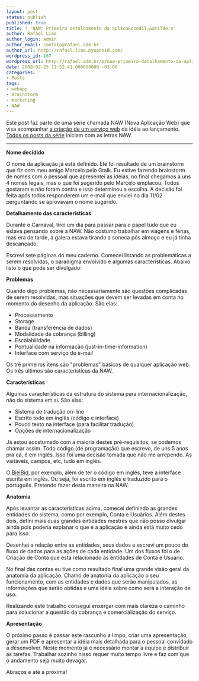 ```yaml
---
layout: post
status: publish
published: true
title: ! 'NAW: Primeiro detalhamento da aplica&ccedil;&atilde;o'
author: Rafael Lima
author_login: admin
author_email: contato@rafael.adm.br
author_url: http://rafael.lima.myopenid.com/
wordpress_id: 167
wordpress_url: http://rafael.adm.br/p/naw-primeiro-detalhamento-da-aplicacao/
date: 2008-02-25 11:52:41.000000000 -03:00
categories:
- Posts
tags:
- webapp
- Brainstorm
- marketing
- NAW
---
```

Este post faz parte de uma s&eacute;rie chamada NAW (Nova Aplica&ccedil;&atilde;o Web) que visa acompanhar <a href="http://rafael.adm.br/p/que-tal-acompanhar-o-nascimento-de-um-servico-web/">a cria&ccedil;&atilde;o de um servi&ccedil;o web</a> da id&eacute;ia ao lan&ccedil;amento. <a href="http://rafael.adm.br/tag/naw">Todos os posts da s&eacute;rie</a> iniciam com as letras NAW.

<hr /><strong>Nome decidido</strong>

O nome da aplica&ccedil;&atilde;o j&aacute; est&aacute; definido. Ele foi resultado de um brainstorm que fiz com meu amigo Marcelo pelo Gtalk. Eu estive fazendo brainstorm de nomes com o pessoal que apresentei as id&eacute;ias,  no final chegamos a uns 4 nomes legais, mas o que foi sugerido pelo Marcelo emplacou. Todos gostaram e n&atilde;o foram contra e isso determinou a escolha. A decis&atilde;o foi feita ap&oacute;s todos responderem um e-mail que enviei no dia 11/02 perguntando se aprovavam o nome sugerido.

<strong>Detalhamento das caracter&iacute;sticas</strong>

Durante o Carnaval, tirei um dia para passar para o papel tudo que eu estava pensando sobre a NAW. N&atilde;o costumo trabalhar em viagens e f&eacute;rias, mas era de tarde, a galera estava tirando a soneca p&oacute;s almo&ccedil;o e eu j&aacute; tinha descan&ccedil;ado.

Escrevi sete p&aacute;ginas do meu caderno. Comecei listando as problem&aacute;ticas a serem resolvidas, o paradigma envolvido e algumas caracter&iacute;sticas. Abaixo listo o que pode ser divulgado:

<strong>Problemas</strong>

Quando digo problemas, n&atilde;o necessariamente s&atilde;o quest&otilde;es complicadas de serem resolvidas, mas situa&ccedil;&otilde;es que devem ser levadas em conta no momento do desenho da aplica&ccedil;&atilde;o. S&atilde;o elas:
<ul>
	<li>Processamento</li>
	<li>Storage</li>
	<li>Banda (transfer&ecirc;ncia de dados)</li>
	<li>Modalidade de cobran&ccedil;a (billing)</li>
	<li>Escalabilidade</li>
	<li>Pontualidade na informa&ccedil;&atilde;o (just-in-time-information)</li>
	<li>Interface com servi&ccedil;o de e-mail</li>
</ul>
Os tr&ecirc; primeiros itens s&atilde;o "problemas" b&aacute;sicos de qualquer aplica&ccedil;&atilde;o web. Os tr&ecirc;s &uacute;ltimos s&atilde;o caracter&iacute;sticas da NAW.

<strong>Caracter&iacute;sticas</strong>

Algumas caracter&iacute;sticas da estrutura do sistema para internacionaliza&ccedil;&atilde;o, n&atilde;o do sistema em si. S&atilde;o elas:
<ul>
	<li>Sistema de tradu&ccedil;&atilde;o on-line</li>
	<li>Escrito todo em ingl&ecirc;s (c&oacute;digo e interface)</li>
	<li>Pouco texto na interface (para facilitar tradu&ccedil;&atilde;o)</li>
	<li>Op&ccedil;&otilde;es de internacionaliza&ccedil;&atilde;o</li>
</ul>
J&aacute; estou acostumado com a maioria destes pr&eacute;-requisitos, se podemos chamar assim. Todo c&oacute;digo (de programa&ccedil;&atilde;o) que escrevo, de uns 5 anos pra c&aacute;, &eacute; em ingl&ecirc;s. Isso foi uma decis&atilde;o tomada que n&atilde;o me arrependo. As vari&aacute;veis, campos, etc, tudo em ingl&ecirc;s.

O <a href="http://bielbid.com.br">BielBid</a>, por exemplo, al&eacute;m de ter o c&oacute;digo em ingl&ecirc;s, teve a interface escrita em ingl&ecirc;s. Ou seja, foi escrito em ingl&ecirc;s e traduzido para o portugu&ecirc;s. Pretendo fazer desta maneira na NAW.

<strong>Anatomia</strong>

Ap&oacute;s levantar as caracter&iacute;sticas acima, comecei definindo as grandes entidades do sistema, como por exemplo, Conta e Usu&aacute;rios. Al&eacute;m destes dois, defini mais duas grandes entidades mestres que n&atilde;o posso divulgar ainda pois poderia explanar o que &eacute; a aplica&ccedil;&atilde;o e ainda est&aacute; muito cedo para isso.

Desenhei a rela&ccedil;&atilde;o entre as entidades, seus dados e escrevi um pouco do fluxo de dados para as a&ccedil;&otilde;es de cada entidade. Um dos fluxos foi o de Cria&ccedil;&atilde;o de Conta que est&aacute; relacionado &agrave;s entidades de Conta e Usu&aacute;rio.

No final das contas eu tive como resultado final uma grande vis&atilde;o geral da anatomia da aplica&ccedil;&atilde;o. Chamo de anatonia da aplica&ccedil;&atilde;o o seu funcionamento, com as entidades e dados que ser&atilde;o manipulados, as informa&ccedil;&otilde;es que ser&atilde;o obtidas e uma id&eacute;ia sobre como ser&aacute; a intera&ccedil;&atilde;o de uso.

Realizando este trabalho consegui enxergar com mais clareza o caminho para solucionar a quest&atilde;o da cobran&ccedil;a e comercializa&ccedil;&atilde;o do servi&ccedil;o.

<strong>Apresenta&ccedil;&atilde;o</strong>

O pr&oacute;ximo passo &eacute; passar este rascunho a limpo, criar uma apresenta&ccedil;&atilde;o, gerar um PDF e apresentar a id&eacute;ia mais detalhada para o pessoal convidado a desenvolver. Neste momento j&aacute; &eacute; necess&aacute;rio montar a equipe e distribuir as tarefas. Trabalhar sozinho nisso requer muito tempo livre e faz com que o andamento seja muito devagar.

Abra&ccedil;os e at&eacute; a pr&oacute;xima!
